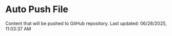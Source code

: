 # Auto Push File

Content that will be pushed to GitHub repository.
Last updated: 06/28/2025, 11:03:37 AM